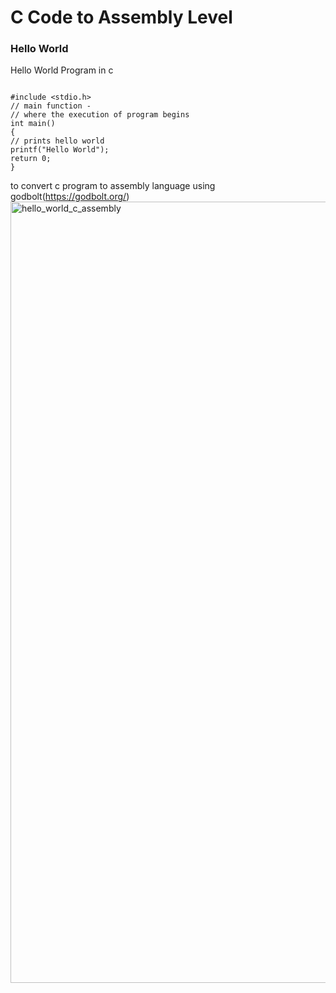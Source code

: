 # C Code to Assembly Level
### Hello World
Hello World Program in c
```

#include <stdio.h>
// main function -
// where the execution of program begins
int main()
{
// prints hello world
printf("Hello World");
return 0;
}

```
to convert c program to assembly language using godbolt(https://godbolt.org/)
<img width="1250" alt="hello_world_c_assembly" src="https://github.com/navi2311/risc-v-HDP/assets/134842758/d7c466ce-e797-40a6-b126-990e20120bb6">
